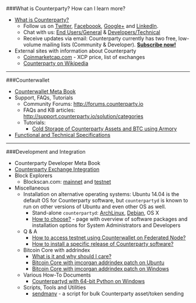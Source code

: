 ###What is Counterparty? How can I learn more?

* [What is Counterparty?](https://github.com/CounterpartyXCP/Community/wiki/What-is-Counterparty%3F)
    * Follow us on [Twitter](https://twitter.com/CounterpartyXCP), [Faceboook](https://www.facebook.com/CounterpartyXCP), [Google+](https://plus.google.com/u/0/b/116178666129262850551/+CounterpartyIoXCP/posts) and [LinkedIn](https://www.linkedin.com/company/3644957).
    * Chat with us: [End Users/General](http://gitter.im/CounterpartyXCP/General) & [Developers/Technical](http://gitter.im/CounterpartyXCP/Technical)
    * Receive updates via email: Counterparty currently has two free, low-volume mailing lists (Community & Developer). [**Subscribe now!**](http://counterparty.us9.list-manage.com/subscribe/post?u=670b494916e05d6d2cfaa5206&amp;id=cdae97fc90) 
* External sites with information about Counterparty
    * [Coinmarketcap.com](http://coinmarketcap.com/currencies/counterparty/) - XCP price, list of exchanges
    * [Counterparty on Wikipedia](https://en.wikipedia.org/wiki/Counterparty_(technology))

***

###Counterwallet

* [Counterwallet Meta Book](https://github.com/CounterpartyXCP/Community/wiki/Counterwallet-Meta-Book)
* Support, FAQs, Tutorials
    * Community Forums: <http://forums.counterparty.io>
    * FAQs and KB articles: <http://support.counterparty.io/solution/categories>
    * Tutorials: 
        * [Cold Storage of Counterparty Assets and BTC using Armory](http://support.counterparty.io/solution/categories/5000013624/folders/5000021046/articles/5000004858-cold-storage-of-counterparty-assets-btc-using-armory-counterwallet)
* [Functional and Technical Specifications](https://github.com/CounterpartyXCP/OfficialWiki/wiki/Counterwallet-Features-and-Specifications)  

***

###Development and Integration

* Counterparty Developer Meta Book
* [Counterparty Exchange Integration](https://github.com/CounterpartyXCP/Community/wiki/Counterparty-(XCP)-Exchange-Integration)
* Block Explorers
  * Blockscan.com: [mainnet](https://blockscan.com) and [testnet](https://testnet.blockscan.com)
* Miscellaneous
    * Installation on alternative operating systems: Ubuntu 14.04 is the default OS for Counterparty software, but `counterpartyd` is known to run on other versions of Ubuntu and even other OS as well. 
        * Stand-alone `counterpartyd`: [ArchLinux](https://github.com/CounterpartyXCP/Community/wiki/Counterpartyd-on-ArchLinux), [Debian](https://github.com/CounterpartyXCP/Community/wiki/Counterpartyd-on-Debian), OS X
        * [How to choose?](https://github.com/CounterpartyXCP/Community/wiki/Counterparty-Glossary,-Sites-and-Repositories) - page with overview of software packages and installation options for System Administrators and Developers
    * Q & A
      * [How to access testnet using Counterwallet on Federated Node?](https://github.com/CounterpartyXCP/CommunityWiki/wiki/How-to-access-testnet-using-Counterwallet-on-Federated-Node%3F)
      * [How to install a specific release of Counterparty software?](https://github.com/CounterpartyXCP/CommunityWiki/wiki/How-to-install-specific-release-of-Counterparty-software-using-counterparty_build)
    * Bitcoin Core with addrindex
        * [What is it and why should I care?](http://support.counterparty.io/solution/articles/5000506616-what-is-addrindex-and-why-is-it-necessary-)
        * [Bitcoin Core with jmcorgan addrindex patch on Ubuntu](https://github.com/CounterpartyXCP/Community/wiki/Bitcoin-Core-with-addrindex-patch-on-Ubuntu)
        * [Bitcoin Core with jmcorgan addrindex patch on Windows](https://github.com/CounterpartyXCP/CommunityWiki/wiki/Bitcoin-Core-with-addrindex-patch-on-Windows-7-and-2012)
    * Various How-To Documents
        * [Counterpartyd with 64-bit Python on Windows](https://github.com/CounterpartyXCP/Community/wiki/Counterpartyd-with-64-bit-version-of-Python)
    * Scripts, Tools and Utilities
        * [sendmany](https://github.com/CounterpartyXCP/Community/wiki/sendmany:-script-for-bulk-Counterparty-asset-sending) - a script for bulk Counterparty asset/token sending
